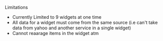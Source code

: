 Limitations

- Currently Limited to 9 widgets at one time
- All data for a widget must come from the same source (i.e can't take data from yahoo and another service in a single widget)
- Cannot reaarage items in the widget atm
